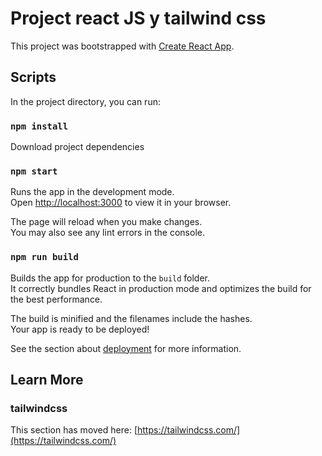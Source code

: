 # Project   react JS y tailwind css

This project was bootstrapped with [Create React App](https://github.com/facebook/create-react-app).

## Scripts

In the project directory, you can run:

### `npm install`

Download project dependencies

### `npm start`

Runs the app in the development mode.\
Open [http://localhost:3000](http://localhost:3000) to view it in your browser.

The page will reload when you make changes.\
You may also see any lint errors in the console.


### `npm run build`

Builds the app for production to the `build` folder.\
It correctly bundles React in production mode and optimizes the build for the best performance.

The build is minified and the filenames include the hashes.\
Your app is ready to be deployed!

See the section about [deployment](https://facebook.github.io/create-react-app/docs/deployment) for more information.


## Learn More


### tailwindcss

This section has moved here: [https://tailwindcss.com/](https://tailwindcss.com/)

